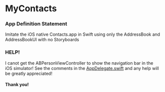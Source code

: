 # MyContacts

### App Definition Statement 

Imitate the iOS native Contacts.app in Swift using only the AddressBook and AddressBookUI with no Storyboards

### HELP!

I canot get the ABPersonViewController to show the navigation bar in the iOS simulator!  See the comments in the [AppDelegate.swift](https://github.com/king7532/MyContacts/blob/master/MyContacts/AppDelegate.swift#L101) and any help will be greatly appreciated!  

#### Thank you!
